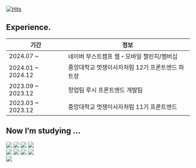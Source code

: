 [![Hits](https://hits.seeyoufarm.com/api/count/incr/badge.svg?url=https%3A%2F%2Fgithub.com%2Fgominzip&count_bg=%2379C83D&title_bg=%23555555&icon=&icon_color=%23E7E7E7&title=hits&edge_flat=false)](https://hits.seeyoufarm.com)

## Experience.

| 기간 | 정보 |
| ------------ | ------------- |
| 2024.07 ~ | 네이버 부스트캠프 웹・모바일 챌린지/멤버십 |
| 2024.01 ~ 2024.12 | 중앙대학교 멋쟁이사자처럼 12기 프론트엔드 파트장 |
| 2023.09 ~ 2023.12 | 창업팀 루시 프론트엔드 개발팀 |
| 2023.03 ~ 2023.12 | 중앙대학교 멋쟁이사자처럼 11기 프론트엔드 |
  
## Now I’m studying ...
<div align="start">
  <img src="https://img.shields.io/badge/html5-E34F26?style=flat-square&logo=html5&logoColor=white"> 
  <img src="https://img.shields.io/badge/css3-1572B6?style=flat-square&logo=css3&logoColor=white"> 
  <img src="https://img.shields.io/badge/javascript-F7DF1E?style=flat-square&logo=javascript&logoColor=black"> 
  <img src="https://img.shields.io/badge/typescript-3178C6?style=flat-square&logo=typescript&logoColor=white"> 
    <br>

  <img src="https://img.shields.io/badge/React-61DAFB?style=flat-square&logo=react&logoColor=black"> 
  <img src="https://img.shields.io/badge/Next.js-000000?style=flat-square&logo=Next.js&logoColor=white">
  <img src="https://img.shields.io/badge/Node.js-339933?style=flat-square&logo=Node.js&logoColor=white">
    <img src="https://img.shields.io/badge/Express.js-000000?style=flat-square&logo=Express&logoColor=white">
    <br>
  <img src="https://img.shields.io/badge/AWS-232F3E?style=flat-square&logo=amazonwebservices&logoColor=white"/>
    
</div>
</div>

